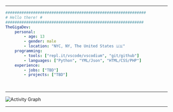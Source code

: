 -------------------------------------------------------------
```yml
#############################################################
# Hello there! #
############################################################
TheGigaDev: 
    personal: 
        - age: 13
        - gender: male
        - location: "NYC, NY, The United States 🇺🇸"
    programming:
        - tools: ["repl.it/vscode/vscodium", "git/github"]
        - languages: ["Python", "YML/Json", "HTML/CSS/PHP"]
    experience:
        - jobs: ["TBD"]
        - projects: ["TBD"]
```

<br>
<hr>
<img alt="Activity Graph" src="https://activity-graph.herokuapp.com/graph?username=Thegigadev&bg_color=0D1117&color=b4b4b4&line=F85D7F&point=b4b4b4&hide_border=true" />
<hr>
